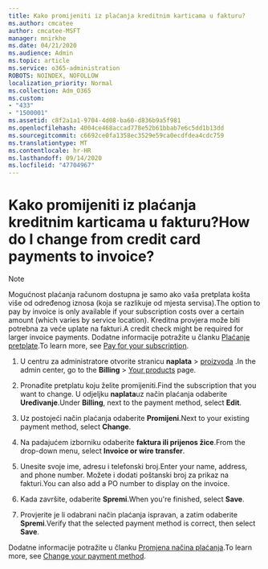 ```yaml
---
title: Kako promijeniti iz plaćanja kreditnim karticama u fakturu?
ms.author: cmcatee
author: cmcatee-MSFT
manager: mnirkhe
ms.date: 04/21/2020
ms.audience: Admin
ms.topic: article
ms.service: o365-administration
ROBOTS: NOINDEX, NOFOLLOW
localization_priority: Normal
ms.collection: Adm_O365
ms.custom:
- "433"
- "1500001"
ms.assetid: c8f2a1a1-9704-4d08-ba60-d836b9a5f981
ms.openlocfilehash: 4004ce468accad778e52b61bbab7e6c5dd1b13dd
ms.sourcegitcommit: c6692ce0fa1358ec3529e59ca0ecdfdea4cdc759
ms.translationtype: MT
ms.contentlocale: hr-HR
ms.lasthandoff: 09/14/2020
ms.locfileid: "47704967"
---
```

# <a name="how-do-i-change-from-credit-card-payments-to-invoice"></a><span data-ttu-id="e3839-102">Kako promijeniti iz plaćanja kreditnim karticama u fakturu?</span><span class="sxs-lookup"><span data-stu-id="e3839-102">How do I change from credit card payments to invoice?</span></span>

> [!NOTE]
> <span data-ttu-id="e3839-103">Mogućnost plaćanja računom dostupna je samo ako vaša pretplata košta više od određenog iznosa (koja se razlikuje od mjesta servisa).</span><span class="sxs-lookup"><span data-stu-id="e3839-103">The option to pay by invoice is only available if your subscription costs over a certain amount (which varies by service location).</span></span> <span data-ttu-id="e3839-104">Kreditna provjera može biti potrebna za veće uplate na fakturi.</span><span class="sxs-lookup"><span data-stu-id="e3839-104">A credit check might be required for larger invoice payments.</span></span> <span data-ttu-id="e3839-105">Dodatne informacije potražite u članku [Plaćanje pretplate](https://docs.microsoft.com/microsoft-365/commerce/billing-and-payments/pay-for-your-subscription).</span><span class="sxs-lookup"><span data-stu-id="e3839-105">To learn more, see [Pay for your subscription](https://docs.microsoft.com/microsoft-365/commerce/billing-and-payments/pay-for-your-subscription).</span></span>

1. <span data-ttu-id="e3839-106">U centru za administratore otvorite stranicu **naplata**  >  [proizvoda](https://go.microsoft.com/fwlink/p/?linkid=842054) .</span><span class="sxs-lookup"><span data-stu-id="e3839-106">In the admin center, go to the **Billing** > [Your products](https://go.microsoft.com/fwlink/p/?linkid=842054) page.</span></span>

2. <span data-ttu-id="e3839-107">Pronađite pretplatu koju želite promijeniti.</span><span class="sxs-lookup"><span data-stu-id="e3839-107">Find the subscription that you want to change.</span></span> <span data-ttu-id="e3839-108">U odjeljku **naplata**uz način plaćanja odaberite **Uređivanje**.</span><span class="sxs-lookup"><span data-stu-id="e3839-108">Under **Billing**, next to the payment method, select **Edit**.</span></span>

3. <span data-ttu-id="e3839-109">Uz postojeći način plaćanja odaberite **Promijeni**.</span><span class="sxs-lookup"><span data-stu-id="e3839-109">Next to your existing payment method, select **Change**.</span></span>

4. <span data-ttu-id="e3839-110">Na padajućem izborniku odaberite **faktura ili prijenos žice**.</span><span class="sxs-lookup"><span data-stu-id="e3839-110">From the drop-down menu, select **Invoice or wire transfer**.</span></span>

5. <span data-ttu-id="e3839-111">Unesite svoje ime, adresu i telefonski broj.</span><span class="sxs-lookup"><span data-stu-id="e3839-111">Enter your name, address, and phone number.</span></span> <span data-ttu-id="e3839-112">Možete i dodati poštanski broj za prikaz na fakturi.</span><span class="sxs-lookup"><span data-stu-id="e3839-112">You can also add a PO number to display on the invoice.</span></span>

6. <span data-ttu-id="e3839-113">Kada završite, odaberite **Spremi**.</span><span class="sxs-lookup"><span data-stu-id="e3839-113">When you're finished, select **Save**.</span></span>

7. <span data-ttu-id="e3839-114">Provjerite je li odabrani način plaćanja ispravan, a zatim odaberite **Spremi**.</span><span class="sxs-lookup"><span data-stu-id="e3839-114">Verify that the selected payment method is correct, then select **Save**.</span></span>

<span data-ttu-id="e3839-115">Dodatne informacije potražite u članku [Promjena načina plaćanja](https://docs.microsoft.com/microsoft-365/commerce/billing-and-payments/change-payment-method).</span><span class="sxs-lookup"><span data-stu-id="e3839-115">To learn more, see [Change your payment method](https://docs.microsoft.com/microsoft-365/commerce/billing-and-payments/change-payment-method).</span></span>